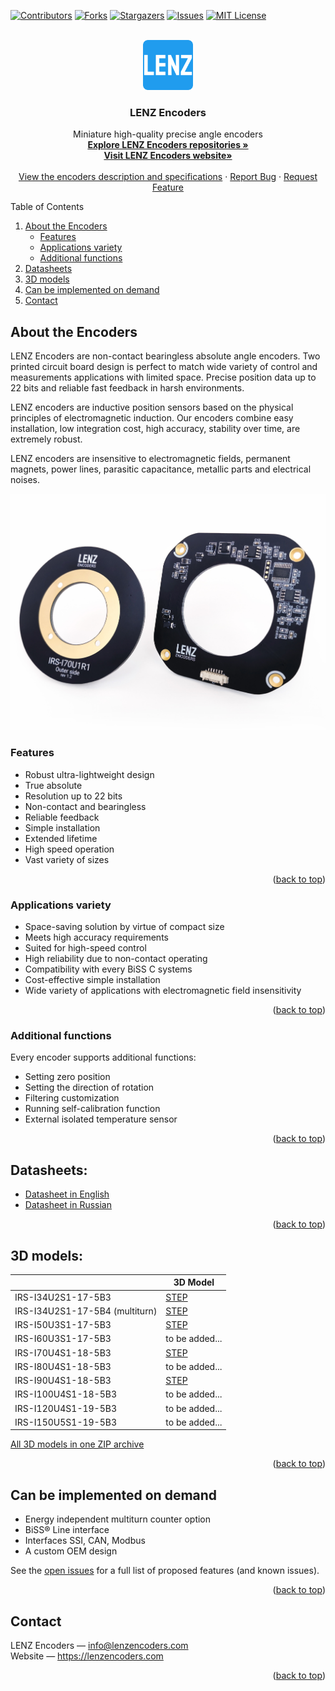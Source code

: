 <div id="top"></div>
<!--
*** LENZ Encoders
-->

[![Contributors][contributors-shield]][contributors-url]
[![Forks][forks-shield]][forks-url]
[![Stargazers][stars-shield]][stars-url]
[![Issues][issues-shield]][issues-url]
[![MIT License][license-shield]][license-url]




<!-- PROJECT LOGO -->
<br />
<div align="center">
  <a href="https://github.com/lenzencoders">
    <img src="images/LENZfavicon.png" alt="LENZ Logo" width="80" height="80">
  </a>

  <h3 align="center">LENZ Encoders</h3>

  <p align="center">
    Miniature high-quality precise angle encoders
    <br />
    <a href="https://github.com/lenzencoders"><strong>Explore LENZ Encoders repositories »</strong></a>
    <br />
    <a href="https://lenzencoders.com"><strong>Visit LENZ Encoders website»</strong></a>
    <br />
    <br />
    <a href="https://github.com/lenzencoders/Encoders_Description/blob/main/IRS-encoders_en_US.pdf">View the encoders description and specifications</a>
    ·
    <a href="https://github.com/lenzencoders/Encoders_Description/issues">Report Bug</a>
    ·
    <a href="https://github.com/lenzencoders/Encoders_Description/issues">Request Feature</a>
  </p>
</div>



<!-- TABLE OF CONTENTS -->

<summary>Table of Contents</summary>
<ol>
  <li>
    <a href="#about-the-encoders">About the Encoders</a>
    <ul>
      <li><a href="#features">Features</a></li>
      <li><a href="#applications-variety">Applications variety</a></li>
      <li><a href="#additional-functions">Additional functions</a></li>
    </ul>
  </li>
  <li><a href="#datasheets">Datasheets</a></li>
  <li><a href="#3d-models">3D models</a></li>
  <li><a href="#can-be-implemented-on-demand">Can be implemented on demand</a></li>
    <li><a href="#contact">Contact</a></li>
</ol>




<!-- ABOUT THE ENCODERS -->
## About the Encoders
LENZ Encoders are non-contact bearingless absolute angle encoders. Two printed circuit board design is perfect to match wide variety of control and measurements applications with limited space. Precise position data up to 22 bits and reliable fast feedback in harsh environments.

LENZ encoders are inductive position sensors based on the physical principles of electromagnetic induction. Our encoders combine easy installation, low integration cost, high accuracy, stability over time, are extremely robust.

LENZ encoders are insensitive to electromagnetic fields, permanent magnets, power lines, parasitic capacitance, metallic parts and electrical noises.

[![LENZ Encoders IRS-I70 photo][product-photo]](https://lenzencoders.com)


### Features

* Robust ultra-lightweight design
* True absolute
* Resolution up to 22 bits
* Non-contact and bearingless
* Reliable feedback
* Simple installation
* Extended lifetime
* High speed operation
* Vast variety of sizes


<p align="right">(<a href="#top">back to top</a>)</p>


### Applications variety

* Space-saving solution by virtue of compact size
* Meets high accuracy requirements
* Suited for high-speed control
* High reliability due to non-contact operating
* Compatibility with every BiSS C systems
* Cost-effective simple installation
* Wide variety of applications with electromagnetic field insensitivity


<p align="right">(<a href="#top">back to top</a>)</p>


<!-- ADDITIONAL -->
### Additional functions

Every encoder supports additional functions:

* Setting zero position
* Setting the direction of rotation
* Filtering customization 
* Running self-calibration function
* External isolated temperature sensor


<p align="right">(<a href="#top">back to top</a>)</p>



## Datasheets:

* [Datasheet in English](/IRS-encoders_en_US.pdf)
* [Datasheet in Russian](/IRS-encoders_ru_RU.pdf)


<p align="right">(<a href="#top">back to top</a>)</p>


## 3D models:
|                                 |  3D Model                                   |
|---------------------------------|---------------------------------------------|
| IRS-I34U2S1-17-5B3              |   [STEP](https://github.com/lenzencoders/Encoders_Description/blob/main/CAD/IRS-I34U2S1-17-5B3.stp)   |
| IRS-I34U2S1-17-5B4 (multiturn)  |   [STEP](https://github.com/lenzencoders/Encoders_Description/blob/main/CAD/IRS-I34U2S1-17-5B4.stp)   |
| IRS-I50U3S1-17-5B3              |   [STEP](https://github.com/lenzencoders/Encoders_Description/blob/main/CAD/IRS-I50U3S1-17-5B3.stp)   |
| IRS-I60U3S1-17-5B3              |   to be added...                            |
| IRS-I70U4S1-18-5B3              |   [STEP](https://github.com/lenzencoders/Encoders_Description/blob/main/CAD/IRS-I70U4S1-18-5B3.stp)   |
| IRS-I80U4S1-18-5B3              |   to be added...                            |
| IRS-I90U4S1-18-5B3              |   [STEP](https://github.com/lenzencoders/Encoders_Description/blob/main/CAD/IRS-I90U4S1-18-5B3.stp)   |
| IRS-I100U4S1-18-5B3             |   to be added...                            |
| IRS-I120U4S1-19-5B3             |   to be added...                            |
| IRS-I150U5S1-19-5B3             |   to be added...                            |

[All 3D models in one ZIP archive](/CAD/LENZ%20Encoders%20STEP%203D.zip)


<p align="right">(<a href="#top">back to top</a>)</p>


## Can be implemented on demand

* Energy independent multiturn counter option 
* BiSS® Line interface
* Interfaces SSI, CAN, Modbus 
* A custom OEM design 

See the [open issues](https://github.com/lenzencoders/Encoders_Description/issues) for a full list of proposed features (and known issues).

<p align="right">(<a href="#top">back to top</a>)</p>



<!-- CONTACT -->
## Contact

LENZ Encoders — info@lenzencoders.com \
Website — https://lenzencoders.com


<p align="right">(<a href="#top">back to top</a>)</p>




<!-- MARKDOWN LINKS & IMAGES -->
<!-- https://www.markdownguide.org/basic-syntax/#reference-style-links -->
[contributors-shield]: https://img.shields.io/github/contributors/lenzencoders/Encoders_Description.svg?style=for-the-badge
[contributors-url]: https://github.com/lenzencoders/graphs/contributors
[forks-shield]: https://img.shields.io/github/forks/lenzencoders/Encoders_Description.svg?style=for-the-badge
[forks-url]: https://github.com/lenzencoders/network/members
[stars-shield]: https://img.shields.io/github/stars/lenzencoders/Encoders_Description.svg?style=for-the-badge
[stars-url]: https://github.com/lenzencoders/stargazers
[issues-shield]: https://img.shields.io/github/issues/lenzencoders/Encoders_Description.svg?style=for-the-badge
[issues-url]: https://github.com/lenzencoders/issues
[license-shield]: https://img.shields.io/github/license/lenzencoders/Encoders_Description.svg?style=for-the-badge
[license-url]: https://github.com/lenzencoders/blob/master/LICENSE.txt
[linkedin-shield]: https://img.shields.io/badge/-LinkedIn-black.svg?style=for-the-badge&logo=linkedin&colorB=555
[linkedin-url]: https://linkedin.com/in/lenzencoders
[product-photo]: images/irs-i70_white.jpg